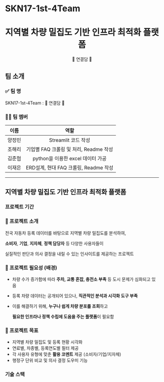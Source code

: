# SKN17-1st-4Team
<div align="center">
  <h1>지역별 차량 밀집도 기반 인프라 최적화 플랫폼</h1>
  <p>🔗 연결담 🔗</p>
</div>

## 팀 소개
### ✅ 팀 명
SKN17-1st-4Team : 🔗 연결담 🔗
### 🧑‍💻 팀 멤버
| 이름    | 역할        | 
|:-----------:|:---------------:|
| 양정민      | Streamlit 코드 작성           | 
| 조해리      | 기업별 FAQ 크롤링 및 처리, Readme 작성|
| 김준협      | python을 이용한 excel 데이터 가공  |
| 이재은      | ERD설계, 현대 FAQ 크롤링, Readme 작성|
---
## 지역별 차량 밀집도 기반 인프라 최적화 플랫폼
### 프로젝트 기간
### 📖 프로젝트 소개

전국 자동차 등록 데이터를 바탕으로 지역별 차량 밀집도를 분석하여,

**소비자**, **기업**, **지자체**, **정책 담당자** 등 다양한 사용자들이 

실질적인 판단과 의사 결정을 내릴 수 있는 인사이트를 제공하는 프로젝트

### 📌 프로젝트 필요성 (배경)

- 차량 수가 증가함에 따라 **주차, 교통 혼잡, 충전소 부족** 등 도시 문제가 심화되고 있음
- 등록 차량 데이터는 공개되어 있으나, **직관적인 분석과 시각화 도구 부족**
- 이를 해결하기 위해, **누구나 쉽게 차량 분포를 조회**하고
    
    **필요한 인프라나 정책 수립에 도움을 주는 플랫폼**이 필요함
    

### 🎯 프로젝트 목표

- 지역별 차량 밀집도 및 등록 현황 시각화
- 연료별, 차종별, 등록연도별 필터 제공
- 각 사용자 유형에 맞춘 **활용 코멘트** 제공 (소비자/기업/지자체)
- 행정구 단위 비교 및 의사 결정 도우미 기능

### 기술 스택


